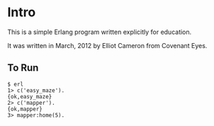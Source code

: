Intro
=====
This is a simple Erlang program written explicitly for education.

It was written in March, 2012 by Elliot Cameron from Covenant Eyes.


To Run
------
    $ erl
    1> c('easy_maze').
    {ok,easy_maze}
    2> c('mapper').
    {ok,mapper}
    3> mapper:home(5).
